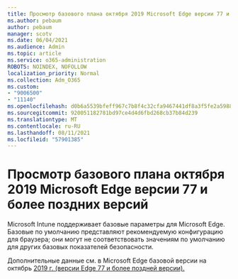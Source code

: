 ```yaml
---
title: Просмотр базового плана октября 2019 Microsoft Edge версии 77 и более поздних версий
ms.author: pebaum
author: pebaum
manager: scotv
ms.date: 06/04/2021
ms.audience: Admin
ms.topic: article
ms.service: o365-administration
ROBOTS: NOINDEX, NOFOLLOW
localization_priority: Normal
ms.collection: Adm_O365
ms.custom:
- "9006500"
- "11140"
ms.openlocfilehash: d0b6a5539bfeff967c7b8f4c32cfa9467441df8a3f5fe2a59886b2f3457a3c68
ms.sourcegitcommit: 920051182781bd97ce4d4d6fbd268cb37b84d239
ms.translationtype: MT
ms.contentlocale: ru-RU
ms.lasthandoff: 08/11/2021
ms.locfileid: "57901385"
---
```

# <a name="view-the-october-2019-baseline-for-microsoft-edge-versions-77-and-later"></a>Просмотр базового плана октября 2019 Microsoft Edge версии 77 и более поздних версий

Microsoft Intune поддерживает базовые параметры для Microsoft Edge. Базовые по умолчанию представляют рекомендуемую конфигурацию для браузера; они могут не соответствовать значениям по умолчанию для других базовых показателей безопасности.

Дополнительные данные см. в Microsoft Edge базовой версии на октябрь [2019 г. (версии Edge 77 и более поздней версии).](https://docs.microsoft.com/mem/intune/protect/security-baseline-settings-edge?pivots=edge-october-2019)